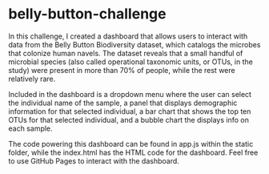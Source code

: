 # belly-button-challenge

In this challenge, I created a dashboard that allows users to interact with data from the Belly Button Biodiversity dataset, which catalogs the microbes that colonize human navels. The dataset reveals that a small handful of microbial species (also called operational taxonomic units, or OTUs, in the study) were present in more than 70% of people, while the rest were relatively rare.

Included in the dashboard is a dropdown menu where the user can select the individual name of the sample, a panel that displays demographic information for that selected individual, a bar chart that shows the top ten OTUs for that selected individual, and a bubble chart the displays info on each sample. 

The code powering this dashboard can be found in app.js within the static folder, while the index.html has the HTML code for the dashboard. Feel free to use GitHub Pages to interact with the dashboard.
